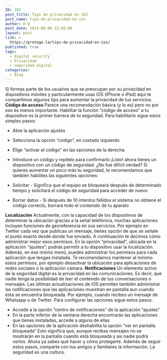 ```yaml
---
ID: 202
post_title: Tips de privacidad en iOS
post_name: tips-de-privacidad-en-ios
author: H Q
post_date: 2014-08-06 22:05:00
layout: post
link: >
  https://protege.la/tips-de-privacidad-en-ios/
published: true
tags:
  - digital security
  - Privacidad
  - seguridad digital
categories:
  - Blog
---
```

Si formas parte de los usuarios que se preocupan por su privacidad en dispositivos móviles y particularmente usas iOS (iPhone o iPad) aquí te compartimos algunos tips para aumentar la privacidad de tus servicios. **Código de acceso** Parece una recomendación básica (y lo es) pero no por eso es menos importante. Habilitar la función “código de acceso” a tu dispositivo es la primer barrera de tu seguridad. Para habilitarlo sigue estos simples pasos: 
*   Abre la aplicación ajustes
*   Selecciona la opción “código”, en costado izquierdo
*   Elige “activar el código” en las opciones de la derecha
*   Introduce un código y repítelo para confirmarlo ¡Listo! ahora tienes un dispositivo con un código de seguridad. ¿No fue difícil verdad? Si quieres aumentar un poco más tu seguridad, te recomendamos que también habilites las siguientes opciones: 

*   Solicitar - Significa que el equipo se bloqueará después de determinado tiempo y solicitará el código de seguridad para acceder de nuevo
*   Borrar datos - Si después de 10 intentos fallidos el sistema no obtiene el código correcto, borrará todo el contenido de tu aparato

**Localización** Actualmente, con la capacidad de los dispositivos de determinar la ubicación gracias a la señal telefónica, muchas aplicaciones incluyen funciones de georeferencia en sus servicios. Por ejemplo en Twitter cada vez que publicas un mensaje, tienes opción de que se señale el punto exacto desde donde fue enviado. A continuación te decimos cómo administrar mejor esos permisos. En la opción “privacidad”, ubicada en la aplicación “ajustes”; podrás permitir a tu dispositivo usar la localización. Además, en ese mismo menú, puedes administrar los permisos para cada aplicación que tengas instalada. Te recomendamos mantener al mínimo estos permisos, por ejemplo desactivar la ubicación para aplicaciones de redes sociales o la aplicación cámara. **Notificaciones** Un elemento activo de la seguridad digital es la privacidad en las comunicaciones. Es decir, que nadie tenga la posibilidad de leer el contenido de tus conversaciones o mensajes. Las últimas actualizaciones de iOS permiten también administrar las notificaciones que las aplicaciones muestran en pantalla aun cuando ésta se encuentra bloqueada. Por ejemplo, cuando recibes un mensaje de Whatsapp o de Twitter. Para configurar las opciones sigue estos pasos: 
*   Accede a la opción “centro de notificaciones” de la aplicación “ajustes”
*   En la parte inferior de la ventana derecha encontrarás las aplicaciones que tienes instaladas, accede a alguna de ellas
*   En las opciones de la aplicación deshabilita la opción “ver en pantalla bloqueada” Esto significa que, aunque recibas mensajes no se mostrarán en la pantalla cuando está bloqueada y así nadie podrá verlos. Ahora ya sabes qué hacer y cómo protegerte. Además de seguir estos pasos, comparte con tus amigos y familiares la información. La seguridad es una cultura.